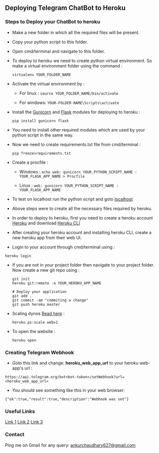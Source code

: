 ## Deploying Telegram ChatBot to Heroku

### Steps to Deploy your ChatBot to heroku

- Make a new folder in which all the required files will be present.

- Copy your python script to this folder.

- Open cmd/terminal and navigate to this folder.

- To deploy to heroku we need to create python virtual environment. So make a virtual environment folder using the command :

  ```
  virtualenv YOUR_FOLDER_NAME
  ```
  
- Activate the virtual environment by :

     - For linux : ``` source YOUR_FOLDER_NAME/bin/activate ```
      
     - For windows: ``` YOUR-FOLDER-NAME\Scripts\activate ```
     
- Install the [Gunicorn](https://en.wikipedia.org/wiki/Gunicorn) and [Flask](https://en.wikipedia.org/wiki/Flask_(web_framework)) modules for deploying to heroku  :

  ```
  pip install gunicorn flask
  ```
  
- You need to install other required modules which are used by your python script in the same way.

- Now we need to create requirements.txt file from cmd/terminal :

  ```
  pip freeze>requirements.txt
  ```
  
- Create a procfile :
  
     - Windows : ``` echo web: gunicorn YOUR_PYTHON_SCRIPT_NAME : YOUR_FLASK_APP_NAME > Procfile ```
           
     - Linux : ``` web: gunicorn YOUR_PYTHON_SCRIPT_NAME : YOUR_FLASK_APP_NAME ```
  
- To test on localhost run the python script and goto [localhost](https://127.0.0.1:5000)

- Above steps were to create all the necessary files required by heroku.

- In order to deploy to heroku, first you need to create a heroku account [Heroku](https://www.heroku.com/) and download [Heroku CLI](https://devcenter.heroku.com/articles/heroku-cli)

- After creating your heroku account and installing heroku CLI, create a new heroku app from their web UI.

-  Login to your account through cmd/terminal using :

  ```
  heroku login
  ```
- If you are not in your project folder then navigate to your project folder. Now create a new git repo using :

  ```
  git init  
  heroku git:remote -a YOUR_HEROKU_APP_NAME
  
  # Deploy your application  
  git add .  
  git commit -am "commiting a change"  
  git push heroku master
  ```
  
- Scaling dynos [Read here](https://stackoverflow.com/questions/30318369/can-someone-explain-heroku-psscale-web-1) :

  ```
  heroku ps:scale web=1
  ```
  
- To open the website :

  ```
  heroku open
  ```
  
### Creating Telegram Webhook

  - Goto this link and change: **heroku_web_app_url** to your heroku web-app's url :
  
  ```
  https://api.telegram.org/bot<bot-token>/setWebhook?url=<heroku_web_app_url>
  ```
  
  - You should see something like this in your web browser:
  
  ```
  {"ok":true,"result":true,"description":"Webhook was set"}
  ```
  
### Useful Links

  [Link 1](https://progblog.io/How-to-deploy-a-Flask-App-to-Heroku/)
  [Link 2](https://devcenter.heroku.com/articles/getting-started-with-python#deploy-the-app)
  [Link 3](https://stackoverflow.com/questions/38851564/heroku-gunicorn-procfile)
  
### Contact
  
  Ping me on Gmail for any query: ankurchaudhary627@gmail.com
